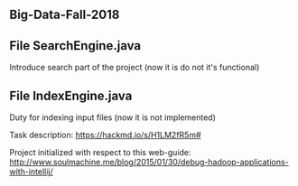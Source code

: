 ## Big-Data-Fall-2018

## File SearchEngine.java 
Introduce search part of the project (now it is do not it's functional)

## File IndexEngine.java
Duty for indexing input files (now it is not implemented)

Task description:
https://hackmd.io/s/H1LM2fR5m#


Project initialized with respect to this web-guide:
http://www.soulmachine.me/blog/2015/01/30/debug-hadoop-applications-with-intellij/

